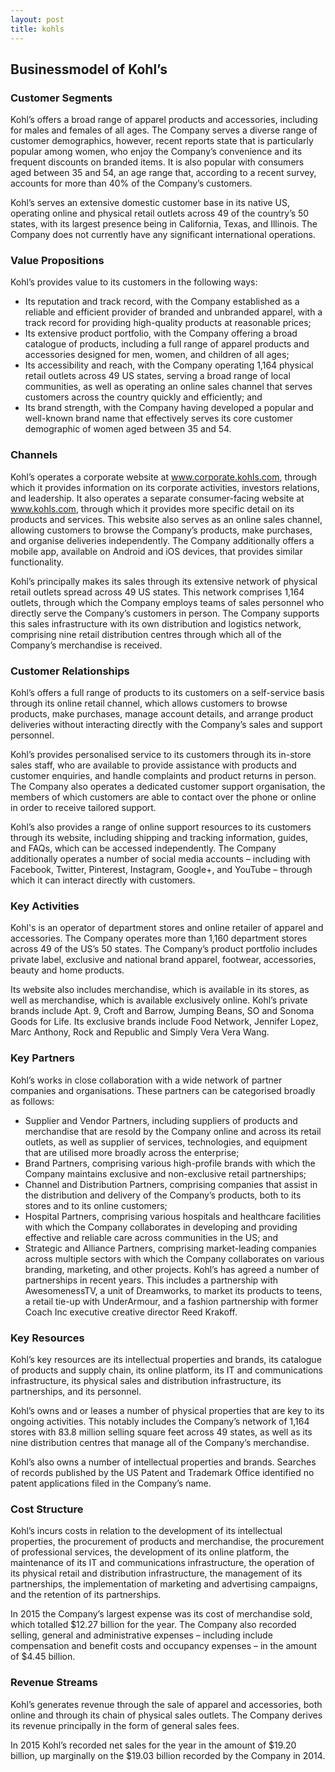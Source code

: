 ```yaml
---
layout: post
title: kohls
---
```


Businessmodel of Kohl’s
------------------------

### Customer Segments

Kohl’s offers a broad range of apparel products and accessories, including for males and females of all ages. The Company serves a diverse range of customer demographics, however, recent reports state that is particularly popular among women, who enjoy the Company’s convenience and its frequent discounts on branded items. It is also popular with consumers aged between 35 and 54, an age range that, according to a recent survey, accounts for more than 40% of the Company’s customers.

Kohl’s serves an extensive domestic customer base in its native US, operating online and physical retail outlets across 49 of the country’s 50 states, with its largest presence being in California, Texas, and Illinois. The Company does not currently have any significant international operations.

### Value Propositions

Kohl’s provides value to its customers in the following ways:

 * Its reputation and track record, with the Company established as a reliable and efficient provider of branded and unbranded apparel, with a track record for providing high-quality products at reasonable prices;
* Its extensive product portfolio, with the Company offering a broad catalogue of products, including a full range of apparel products and accessories designed for men, women, and children of all ages;
* Its accessibility and reach, with the Company operating 1,164 physical retail outlets across 49 US states, serving a broad range of local communities, as well as operating an online sales channel that serves customers across the country quickly and efficiently; and
* Its brand strength, with the Company having developed a popular and well-known brand name that effectively serves its core customer demographic of women aged between 35 and 54.
 ### Channels

Kohl’s operates a corporate website at www.corporate.kohls.com, through which it provides information on its corporate activities, investors relations, and leadership. It also operates a separate consumer-facing website at www.kohls.com, through which it provides more specific detail on its products and services. This website also serves as an online sales channel, allowing customers to browse the Company’s products, make purchases, and organise deliveries independently. The Company additionally offers a mobile app, available on Android and iOS devices, that provides similar functionality.

Kohl’s principally makes its sales through its extensive network of physical retail outlets spread across 49 US states. This network comprises 1,164 outlets, through which the Company employs teams of sales personnel who directly serve the Company’s customers in person. The Company supports this sales infrastructure with its own distribution and logistics network, comprising nine retail distribution centres through which all of the Company’s merchandise is received.

### Customer Relationships

Kohl’s offers a full range of products to its customers on a self-service basis through its online retail channel, which allows customers to browse products, make purchases, manage account details, and arrange product deliveries without interacting directly with the Company’s sales and support personnel.

Kohl’s provides personalised service to its customers through its in-store sales staff, who are available to provide assistance with products and customer enquiries, and handle complaints and product returns in person. The Company also operates a dedicated customer support organisation, the members of which customers are able to contact over the phone or online in order to receive tailored support.

Kohl’s also provides a range of online support resources to its customers through its website, including shipping and tracking information, guides, and FAQs, which can be accessed independently. The Company additionally operates a number of social media accounts – including with Facebook, Twitter, Pinterest, Instagram, Google+, and YouTube – through which it can interact directly with customers.

### Key Activities

Kohl's is an operator of department stores and online retailer of apparel and accessories. The Company operates more than 1,160 department stores across 49 of the US’s 50 states. The Company’s product portfolio includes private label, exclusive and national brand apparel, footwear, accessories, beauty and home products.

Its website also includes merchandise, which is available in its stores, as well as merchandise, which is available exclusively online. Kohl’s private brands include Apt. 9, Croft and Barrow, Jumping Beans, SO and Sonoma Goods for Life. Its exclusive brands include Food Network, Jennifer Lopez, Marc Anthony, Rock and Republic and Simply Vera Vera Wang.

### Key Partners

Kohl’s works in close collaboration with a wide network of partner companies and organisations. These partners can be categorised broadly as follows:

 * Supplier and Vendor Partners, including suppliers of products and merchandise that are resold by the Company online and across its retail outlets, as well as supplier of services, technologies, and equipment that are utilised more broadly across the enterprise;
* Brand Partners, comprising various high-profile brands with which the Company maintains exclusive and non-exclusive retail partnerships;
* Channel and Distribution Partners, comprising companies that assist in the distribution and delivery of the Company’s products, both to its stores and to its online customers;
* Hospital Partners, comprising various hospitals and healthcare facilities with which the Company collaborates in developing and providing effective and reliable care across communities in the US; and
* Strategic and Alliance Partners, comprising market-leading companies across multiple sectors with which the Company collaborates on various branding, marketing, and other projects.
 Kohl’s has agreed a number of partnerships in recent years. This includes a partnership with AwesomenessTV, a unit of Dreamworks, to market its products to teens, a retail tie-up with UnderArmour, and a fashion partnership with former Coach Inc executive creative director Reed Krakoff.

### Key Resources

Kohl’s key resources are its intellectual properties and brands, its catalogue of products and supply chain, its online platform, its IT and communications infrastructure, its physical sales and distribution infrastructure, its partnerships, and its personnel.

Kohl’s owns and or leases a number of physical properties that are key to its ongoing activities. This notably includes the Company’s network of 1,164 stores with 83.8 million selling square feet across 49 states, as well as its nine distribution centres that manage all of the Company’s merchandise.

Kohl’s also owns a number of intellectual properties and brands. Searches of records published by the US Patent and Trademark Office identified no patent applications filed in the Company’s name.

### Cost Structure

Kohl’s incurs costs in relation to the development of its intellectual properties, the procurement of products and merchandise, the procurement of professional services, the development of its online platform, the maintenance of its IT and communications infrastructure, the operation of its physical retail and distribution infrastructure, the management of its partnerships, the implementation of marketing and advertising campaigns, and the retention of its partnerships.

In 2015 the Company’s largest expense was its cost of merchandise sold, which totalled $12.27 billion for the year. The Company also recorded selling, general and administrative expenses – including include compensation and benefit costs and occupancy expenses – in the amount of $4.45 billion.

### Revenue Streams

Kohl’s generates revenue through the sale of apparel and accessories, both online and through its chain of physical sales outlets. The Company derives its revenue principally in the form of general sales fees.

In 2015 Kohl’s recorded net sales for the year in the amount of $19.20 billion, up marginally on the $19.03 billion recorded by the Company in 2014.
